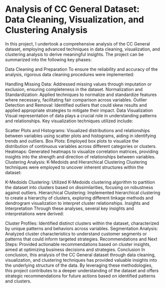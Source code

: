 # Analysis of CC General Dataset: Data Cleaning, Visualization, and Clustering Analysis
In this project, I undertook a comprehensive analysis of the CC General dataset, employing advanced techniques in data cleaning, visualization, and clustering analysis to derive meaningful insights. The project can be summarized into the following key phases:

Data Cleaning and Preparation
To ensure the reliability and accuracy of the analysis, rigorous data cleaning procedures were implemented:

Handling Missing Data: Addressed missing values through imputation or exclusion, ensuring completeness in the dataset.
Normalization and Standardization: Applied techniques to normalize and standardize features where necessary, facilitating fair comparison across variables.
Outlier Detection and Removal: Identified outliers that could skew results and applied appropriate strategies to mitigate their impact.
Data Visualization
Visual representation of data plays a crucial role in understanding patterns and relationships. Key visualization techniques utilized include:

Scatter Plots and Histograms: Visualized distributions and relationships between variables using scatter plots and histograms, aiding in identifying trends and outliers.
Box Plots: Employed box plots to visualize the distribution of continuous variables across different categories or clusters.
Heatmaps: Generated heatmaps to visualize correlation matrices, providing insights into the strength and direction of relationships between variables.
Clustering Analysis: K-Medoids and Hierarchical Clustering
Clustering techniques were employed to uncover inherent structures within the dataset:

K-Medoids Clustering: Utilized K-Medoids clustering algorithm to partition the dataset into clusters based on dissimilarities, focusing on robustness against outliers.
Hierarchical Clustering: Implemented hierarchical clustering to create a hierarchy of clusters, exploring different linkage methods and dendrogram visualization to interpret cluster relationships.
Insights and Interpretation
Through these analyses, several key insights and interpretations were derived:

Cluster Profiles: Identified distinct clusters within the dataset, characterized by unique patterns and behaviors across variables.
Segmentation Analysis: Analyzed cluster characteristics to understand customer segments or patterns that could inform targeted strategies.
Recommendations and Next Steps: Provided actionable recommendations based on cluster insights, aimed at optimizing business decisions and strategies.
Conclusion
In conclusion, this analysis of the CC General dataset through data cleaning, visualization, and clustering techniques has provided valuable insights into the underlying structure of the data. By leveraging these methodologies, this project contributes to a deeper understanding of the dataset and offers strategic recommendations for future actions based on identified patterns and clusters.
